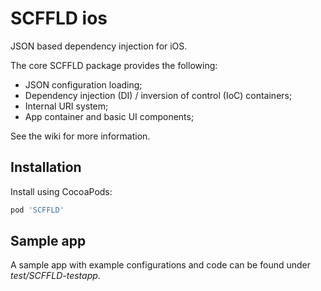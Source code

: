 # SCFFLD ios
JSON based dependency injection for iOS.

The core SCFFLD package provides the following:

* JSON configuration loading;
* Dependency injection (DI) / inversion of control (IoC) containers;
* Internal URI system;
* App container and basic UI components;

See the wiki for more information.

## Installation

Install using CocoaPods:
```ruby
pod 'SCFFLD'
```

## Sample app

A sample app with example configurations and code can be found under _test/SCFFLD-testapp_.
